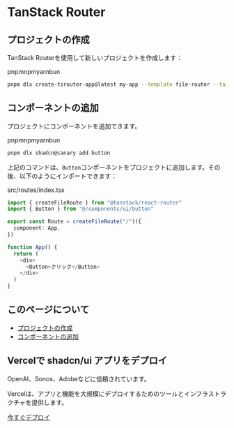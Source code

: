 # TanStack Router

## プロジェクトの作成

TanStack Routerを使用して新しいプロジェクトを作成します：

pnpmnpmyarnbun

```bash
pnpm dlx create-tsrouter-app@latest my-app --template file-router --tailwind --add-ons shadcn
```

## コンポーネントの追加

プロジェクトにコンポーネントを追加できます。

pnpmnpmyarnbun

```bash
pnpm dlx shadcn@canary add button
```

上記のコマンドは、`Button`コンポーネントをプロジェクトに追加します。その後、以下のようにインポートできます：

src/routes/index.tsx

```typescript
import { createFileRoute } from "@tanstack/react-router"
import { Button } from "@/components/ui/button"

export const Route = createFileRoute("/")({
  component: App,
})

function App() {
  return (
    <div>
      <Button>クリック</Button>
    </div>
  )
}
```

## このページについて

- [プロジェクトの作成](#プロジェクトの作成)
- [コンポーネントの追加](#コンポーネントの追加)

## Vercelで shadcn/ui アプリをデプロイ

OpenAI、Sonos、Adobeなどに信頼されています。

Vercelは、アプリと機能を大規模にデプロイするためのツールとインフラストラクチャを提供します。

[今すぐデプロイ](https://vercel.com/new?utm_source=shadcn_site&utm_medium=web&utm_campaign=docs_cta_deploy_now_callout)
